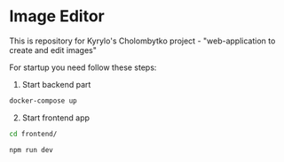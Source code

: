 # Image Editor

This is repository for Kyrylo's Cholombytko project - "web-application to create and edit images"

For startup you need follow these steps:
1) Start backend part
```bash
docker-compose up
```

2) Start frontend app
```bash
cd frontend/

npm run dev
```
